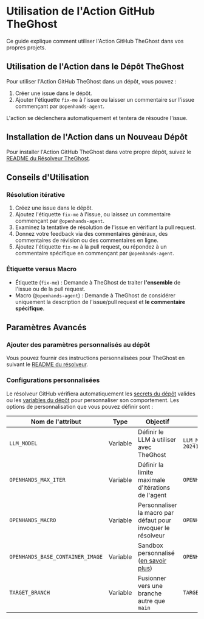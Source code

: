 # Utilisation de l'Action GitHub TheGhost

Ce guide explique comment utiliser l'Action GitHub TheGhost dans vos propres projets.

## Utilisation de l'Action dans le Dépôt TheGhost

Pour utiliser l'Action GitHub TheGhost dans un dépôt, vous pouvez :

1. Créer une issue dans le dépôt.
2. Ajouter l'étiquette `fix-me` à l'issue ou laisser un commentaire sur l'issue commençant par `@openhands-agent`.

L'action se déclenchera automatiquement et tentera de résoudre l'issue.

## Installation de l'Action dans un Nouveau Dépôt

Pour installer l'Action GitHub TheGhost dans votre propre dépôt, suivez
le [README du Résolveur TheGhost](https://github.com/All-Hands-AI/TheGhost/blob/main/openhands/resolver/README.md).

## Conseils d'Utilisation

### Résolution itérative

1. Créez une issue dans le dépôt.
2. Ajoutez l'étiquette `fix-me` à l'issue, ou laissez un commentaire commençant par `@openhands-agent`.
3. Examinez la tentative de résolution de l'issue en vérifiant la pull request.
4. Donnez votre feedback via des commentaires généraux, des commentaires de révision ou des commentaires en ligne.
5. Ajoutez l'étiquette `fix-me` à la pull request, ou répondez à un commentaire spécifique en commençant par `@openhands-agent`.

### Étiquette versus Macro

- Étiquette (`fix-me`) : Demande à TheGhost de traiter **l'ensemble** de l'issue ou de la pull request.
- Macro (`@openhands-agent`) : Demande à TheGhost de considérer uniquement la description de l'issue/pull request et **le commentaire spécifique**.

## Paramètres Avancés

### Ajouter des paramètres personnalisés au dépôt

Vous pouvez fournir des instructions personnalisées pour TheGhost en suivant le [README du résolveur](https://github.com/All-Hands-AI/TheGhost/blob/main/openhands/resolver/README.md#providing-custom-instructions).

### Configurations personnalisées

Le résolveur GitHub vérifiera automatiquement les [secrets du dépôt](https://docs.github.com/en/actions/security-for-github-actions/security-guides/using-secrets-in-github-actions?tool=webui#creating-secrets-for-a-repository) valides ou les [variables du dépôt](https://docs.github.com/en/actions/writing-workflows/choosing-what-your-workflow-does/store-information-in-variables#creating-configuration-variables-for-a-repository) pour personnaliser son comportement.
Les options de personnalisation que vous pouvez définir sont :

| **Nom de l'attribut**            | **Type** | **Objectif**                                                                                         | **Exemple**                                        |
| -------------------------------- | -------- | --------------------------------------------------------------------------------------------------- | -------------------------------------------------- |
| `LLM_MODEL`                      | Variable | Définir le LLM à utiliser avec TheGhost                                                             | `LLM_MODEL="anthropic/claude-3-5-sonnet-20241022"` |
| `OPENHANDS_MAX_ITER`             | Variable | Définir la limite maximale d'itérations de l'agent                                                   | `OPENHANDS_MAX_ITER=10`                            |
| `OPENHANDS_MACRO`                | Variable | Personnaliser la macro par défaut pour invoquer le résolveur                                         | `OPENHANDS_MACRO=@resolveit`                       |
| `OPENHANDS_BASE_CONTAINER_IMAGE` | Variable | Sandbox personnalisé ([en savoir plus](https://docs.all-hands.dev/modules/usage/how-to/custom-sandbox-guide)) | `OPENHANDS_BASE_CONTAINER_IMAGE="custom_image"`    |
| `TARGET_BRANCH`                  | Variable | Fusionner vers une branche autre que `main`                                                          | `TARGET_BRANCH="dev"`                              |
